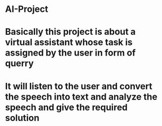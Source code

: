 # AI-Project
# Basically this project is about a virtual assistant whose task is assigned by the user in form of querry
# It will listen to the user and convert the speech into text and analyze the speech and give the required solution
